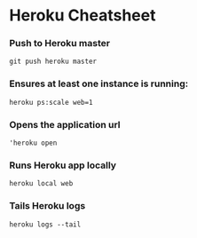 # Heroku Cheatsheet

### Push to Heroku master
```
git push heroku master
```
### Ensures at least one instance is running: 
```
heroku ps:scale web=1
```
### Opens the application url
```
'heroku open
```
### Runs Heroku app locally
```
heroku local web
```
### Tails Heroku logs
```
heroku logs --tail
```

